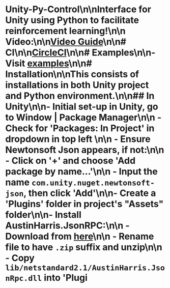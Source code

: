 # Unity-Py-Control\n\nInterface for Unity using Python to facilitate reinforcement learning!\n\n Video:\n\n[Video Guide](https://youtu.be/RW8S8DhA_DI)\n\n# CI\n\n[CircleCI](https://dl.circleci.com/status-badge/redirect/gh/makafoy/unity-py-control/tree/main)\n\n# Examples\n\n- Visit [examples](examples)\n\n# Installation\n\nThis consists of installations in both Unity project and Python environment.\n\n## In Unity\n\n- Initial set-up in Unity, go to Window | Package Manager\n\n    - Check for 'Packages: In Project' in dropdown in top left \n\n    - Ensure Newtonsoft Json appears, if not:\n\n        - Click on '+' and choose 'Add package by name...'\n\n        - Input the name `com.unity.nuget.newtonsoft-json`, then click 'Add'\n\n- Create a 'Plugins' folder in project's "Assets" folder\n\n- Install AustinHarris.JsonRPC:\n\n    - Download from [here](https://www.nuget.org/api/v2/package/AustinHarris.JsonRpc/1.2.3)\n\n    - Rename file to have `.zip` suffix and unzip\n\n    - Copy `lib/netstandard2.1/AustinHarris.JsonRpc.dll` into 'Plugi